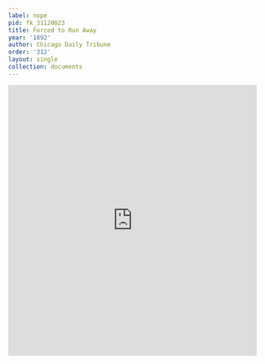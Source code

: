 ```yaml
---
label: nope
pid: fk_31120023
title: Forced to Run Away
year: '1892'
author: Chicago Daily Tribune
order: '312'
layout: single
collection: documents
---
```

<iframe src="https://northwestern.app.box.com/embed/s/r8rgpdnp9ffjwz36g2e5z48ptnxkdlaq?sortColumn=date&view=list" width="100%" height="550" frameborder="0" allowfullscreen webkitallowfullscreen msallowfullscreen></iframe>
